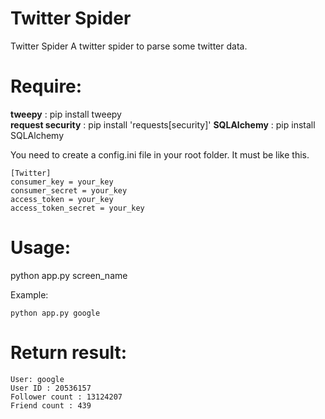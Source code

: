 # Twitter Spider
Twitter Spider
A twitter spider to parse some twitter data.

# Require:
<strong>tweepy</strong> : pip install tweepy<br>
<strong>request security</strong> : pip install 'requests[security]'
<strong>SQLAlchemy</strong> : pip install SQLAlchemy

You need to create a config.ini file in your root folder. It must be like this.

```
[Twitter]
consumer_key = your_key
consumer_secret = your_key
access_token = your_key
access_token_secret = your_key
```

# Usage:
python app.py screen_name

Example:

```
python app.py google
```

# Return result:

```
User: google
User ID : 20536157
Follower count : 13124207
Friend count : 439
```
